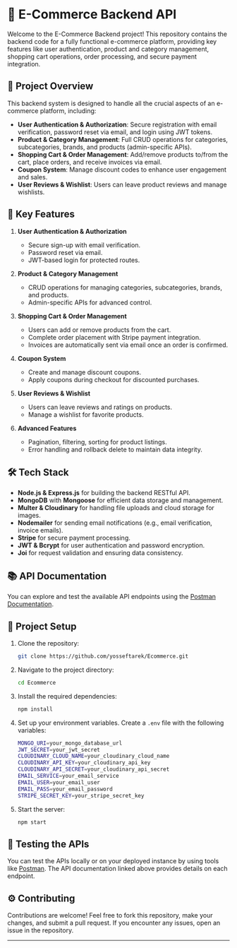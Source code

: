 # 🛒 E-Commerce Backend API

Welcome to the E-Commerce Backend project! This repository contains the backend code for a fully functional e-commerce platform, providing key features like user authentication, product and category management, shopping cart operations, order processing, and secure payment integration.

## 🌟 **Project Overview**

This backend system is designed to handle all the crucial aspects of an e-commerce platform, including:

- **User Authentication & Authorization**: Secure registration with email verification, password reset via email, and login using JWT tokens.
- **Product & Category Management**: Full CRUD operations for categories, subcategories, brands, and products (admin-specific APIs).
- **Shopping Cart & Order Management**: Add/remove products to/from the cart, place orders, and receive invoices via email.
- **Coupon System**: Manage discount codes to enhance user engagement and sales.
- **User Reviews & Wishlist**: Users can leave product reviews and manage wishlists.

## 🚀 **Key Features**

1. **User Authentication & Authorization**
   - Secure sign-up with email verification.
   - Password reset via email.
   - JWT-based login for protected routes.

2. **Product & Category Management**
   - CRUD operations for managing categories, subcategories, brands, and products.
   - Admin-specific APIs for advanced control.

3. **Shopping Cart & Order Management**
   - Users can add or remove products from the cart.
   - Complete order placement with Stripe payment integration.
   - Invoices are automatically sent via email once an order is confirmed.

4. **Coupon System**
   - Create and manage discount coupons.
   - Apply coupons during checkout for discounted purchases.

5. **User Reviews & Wishlist**
   - Users can leave reviews and ratings on products.
   - Manage a wishlist for favorite products.

6. **Advanced Features**
   - Pagination, filtering, sorting for product listings.
   - Error handling and rollback delete to maintain data integrity.

## 🛠 **Tech Stack**

- **Node.js & Express.js** for building the backend RESTful API.
- **MongoDB** with **Mongoose** for efficient data storage and management.
- **Multer & Cloudinary** for handling file uploads and cloud storage for images.
- **Nodemailer** for sending email notifications (e.g., email verification, invoice emails).
- **Stripe** for secure payment processing.
- **JWT & Bcrypt** for user authentication and password encryption.
- **Joi** for request validation and ensuring data consistency.

## 📚 **API Documentation**

You can explore and test the available API endpoints using the [Postman Documentation](https://documenter.getpostman.com/view/32929754/2sAXjDfbGR).

## 🔗 **Project Setup**

1. Clone the repository:
   ```bash
   git clone https://github.com/yosseftarek/Ecommerce.git
   ```

2. Navigate to the project directory:
   ```bash
   cd Ecommerce
   ```

3. Install the required dependencies:
   ```bash
   npm install
   ```

4. Set up your environment variables. Create a `.env` file with the following variables:
   ```bash
   MONGO_URI=your_mongo_database_url
   JWT_SECRET=your_jwt_secret
   CLOUDINARY_CLOUD_NAME=your_cloudinary_cloud_name
   CLOUDINARY_API_KEY=your_cloudinary_api_key
   CLOUDINARY_API_SECRET=your_cloudinary_api_secret
   EMAIL_SERVICE=your_email_service
   EMAIL_USER=your_email_user
   EMAIL_PASS=your_email_password
   STRIPE_SECRET_KEY=your_stripe_secret_key
   ```

5. Start the server:
   ```bash
   npm start
   ```

## 🧪 **Testing the APIs**

You can test the APIs locally or on your deployed instance by using tools like [Postman](https://www.postman.com/). The API documentation linked above provides details on each endpoint.

## ⚙️ **Contributing**

Contributions are welcome! Feel free to fork this repository, make your changes, and submit a pull request. If you encounter any issues, open an issue in the repository.

---
